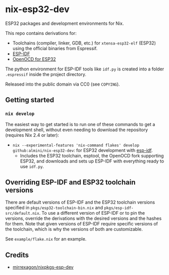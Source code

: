 # nix-esp32-dev
ESP32 packages and development environments for Nix.

This repo contains derivations for:
- Toolchains (compiler, linker, GDB, etc.) for `xtensa-esp32-elf` (ESP32) using the official binaries from Espressif.
- [ESP-IDF](https://github.com/espressif/esp-idf)
- [OpenOCD for ESP32](https://github.com/espressif/openocd-esp32)

The python environment for ESP-IDF tools like `idf.py` is created into a folder `.espressif` inside the project directory. 

Released into the public domain via CC0 (see `COPYING`).

## Getting started
### `nix develop`
The easiest way to get started is to run one of these commands to get a development shell, without even needing to download the repository (requires Nix 2.4 or later):

- `nix --experimental-features 'nix-command flakes' develop github:almini/nix-esp32-dev`: for ESP32 development with [esp-idf](https://github.com/espressif/esp-idf).
    - Includes the ESP32 toolchain, esptool, the OpenOCD fork supporting ESP32, and downloads and sets up ESP-IDF with everything ready to use `idf.py`.

## Overriding ESP-IDF and ESP32 toolchain versions
There are default versions of ESP-IDF and the ESP32 toolchain versions specified in `pkgs/esp32-toolchain-bin.nix` and `pkgs/esp-idf-src/default.nix`. To use a different version of ESP-IDF or to pin the versions, override the derivations with the desired versions and the hashes for them. Note that given versions of ESP-IDF require specific versions of the toolchain, which is why the versions of both are customizable.

See `example/flake.nix` for an example.

## Credits
- [mirrexagon/nixpkgs-esp-dev](https://github.com/mirrexagon/nixpkgs-esp-dev)